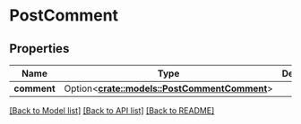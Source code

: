 # PostComment

## Properties

Name | Type | Description | Notes
------------ | ------------- | ------------- | -------------
**comment** | Option<[**crate::models::PostCommentComment**](PostComment_comment.md)> |  | [optional]

[[Back to Model list]](../README.md#documentation-for-models) [[Back to API list]](../README.md#documentation-for-api-endpoints) [[Back to README]](../README.md)


